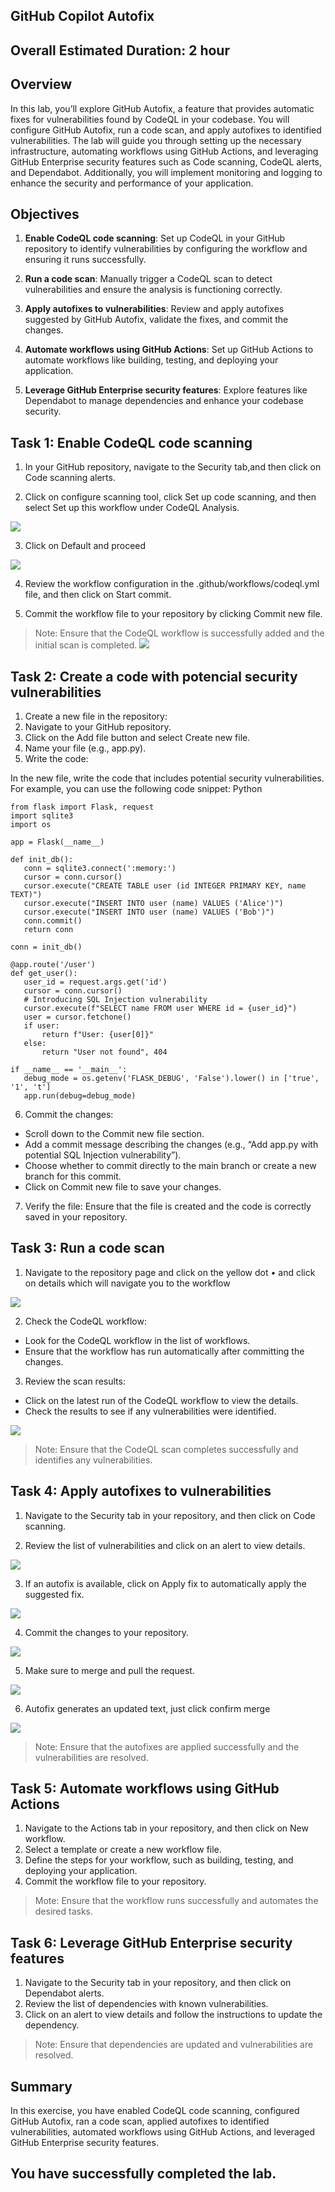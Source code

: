 ## GitHub Copilot Autofix 

## Overall Estimated Duration: 2 hour 

## Overview

In this lab, you’ll explore GitHub Autofix, a feature that provides automatic fixes for vulnerabilities found by CodeQL in your codebase. You will configure GitHub Autofix, run a code scan, and apply autofixes to identified vulnerabilities. The lab will guide you through setting up the necessary infrastructure, automating workflows using GitHub Actions, and leveraging GitHub Enterprise security features such as Code scanning, CodeQL alerts, and Dependabot. Additionally, you will implement monitoring and logging to enhance the security and performance of your application.

## Objectives

1. **Enable CodeQL code scanning**: Set up CodeQL in your GitHub repository to identify vulnerabilities by configuring the workflow and ensuring it runs successfully.

1. **Run a code scan**: Manually trigger a CodeQL scan to detect vulnerabilities and ensure the analysis is functioning correctly.

1. **Apply autofixes to vulnerabilities**: Review and apply autofixes suggested by GitHub Autofix, validate the fixes, and commit the changes.

1. **Automate workflows using GitHub Actions**: Set up GitHub Actions to automate workflows like building, testing, and deploying your application.

1. **Leverage GitHub Enterprise security features**: Explore features like Dependabot to manage dependencies and enhance your codebase security.

## Task 1: Enable CodeQL code scanning

1. In your GitHub repository, navigate to the Security tab,and then click on Code scanning alerts.

1. Click on configure scanning tool, click Set up code scanning, and then select Set up this workflow under CodeQL Analysis.

![](images/setup.png) 

3. Click on Default and proceed

![](images/advance.png) 

4. Review the workflow configuration in the .github/workflows/codeql.yml file, and then click on Start commit.

5. Commit the workflow file to your repository by clicking Commit new file.

> Note: Ensure that the CodeQL workflow is successfully added and the initial scan is completed. ![](../Media/job.png) 


## Task 2: Create a code with potencial security vulnerabilities

1. Create a new file in the repository:
1. Navigate to your GitHub repository.
1. Click on the Add file button and select Create new file.
1. Name your file (e.g., app.py).
1. Write the code:

In the new file, write the code that includes potential security vulnerabilities. For example, you can use the following code snippet:
Python
 ```
from flask import Flask, request
import sqlite3
import os

app = Flask(__name__)

def init_db():
    conn = sqlite3.connect(':memory:')
    cursor = conn.cursor()
    cursor.execute("CREATE TABLE user (id INTEGER PRIMARY KEY, name TEXT)")
    cursor.execute("INSERT INTO user (name) VALUES ('Alice')")
    cursor.execute("INSERT INTO user (name) VALUES ('Bob')")
    conn.commit()
    return conn

conn = init_db()

@app.route('/user')
def get_user():
    user_id = request.args.get('id')
    cursor = conn.cursor()
    # Introducing SQL Injection vulnerability
    cursor.execute(f"SELECT name FROM user WHERE id = {user_id}")
    user = cursor.fetchone()
    if user:
        return f"User: {user[0]}"
    else:
        return "User not found", 404

if __name__ == '__main__':
    debug_mode = os.getenv('FLASK_DEBUG', 'False').lower() in ['true', '1', 't']
    app.run(debug=debug_mode)

```

6. Commit the changes:
- Scroll down to the Commit new file section. 
- Add a commit message describing the changes (e.g., “Add app.py with potential SQL Injection vulnerability”).
- Choose whether to commit directly to the main branch or create a new branch for this commit.
- Click on Commit new file to save your changes.

7. Verify the file:
Ensure that the file is created and the code is correctly saved in your repository.

## Task 3: Run a code scan

1. Navigate to the repository page and click on the yellow dot • and click on details which will navigate you to the workflow

![](images/newdeet.png) 

2. Check the CodeQL workflow:
- Look for the CodeQL workflow in the list of workflows.
- Ensure that the workflow has run automatically after committing 
the changes.

3. Review the scan results:
- Click on the latest run of the CodeQL workflow to view the details.
- Check the results to see if any vulnerabilities were identified.

![](images/result.png) 

> Note: Ensure that the CodeQL scan completes successfully and identifies any vulnerabilities.

## Task 4: Apply autofixes to vulnerabilities

1. Navigate to the Security tab in your repository, and then click on Code scanning.

1. Review the list of vulnerabilities and click on an alert to view details.

![](images/scan.png) 

3. If an autofix is available, click on Apply fix to automatically apply the suggested fix.

![](images/fix.png) 

4. Commit the changes to your repository.

![](images/newchange.png) 

5. Make sure to merge and pull the request.

![](images/Merge.png) 

6. Autofix generates an updated text, just click confirm merge

![](images/confirmmerge.png) 


> Note: Ensure that the autofixes are applied successfully and the vulnerabilities are resolved.

## Task 5: Automate workflows using GitHub Actions

1. Navigate to the Actions tab in your repository, and then click on New workflow.
1. Select a template or create a new workflow file.
1. Define the steps for your workflow, such as building, testing, and deploying your application.
1. Commit the workflow file to your repository.

> Mote: Ensure that the workflow runs successfully and automates the desired tasks.

## Task 6: Leverage GitHub Enterprise security features

1. Navigate to the Security tab in your repository, and then click on Dependabot alerts.
1. Review the list of dependencies with known vulnerabilities.
1. Click on an alert to view details and follow the instructions to update the dependency.

>Note: Ensure that dependencies are updated and vulnerabilities are resolved.

## Summary
In this exercise, you have enabled CodeQL code scanning, configured GitHub Autofix, ran a code scan, applied autofixes to identified vulnerabilities, automated workflows using GitHub Actions, and leveraged GitHub Enterprise security features. 

## You have successfully completed the lab.
